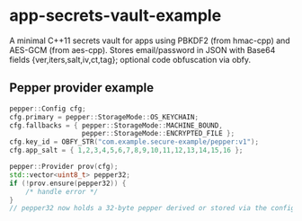 # app-secrets-vault-example
A minimal C++11 secrets vault for apps using PBKDF2 (from hmac-cpp) and AES-GCM (from aes-cpp). Stores email/password in JSON with Base64 fields {ver,iters,salt,iv,ct,tag}; optional code obfuscation via obfy.

## Pepper provider example

```cpp
pepper::Config cfg;
cfg.primary = pepper::StorageMode::OS_KEYCHAIN;
cfg.fallbacks = { pepper::StorageMode::MACHINE_BOUND,
                  pepper::StorageMode::ENCRYPTED_FILE };
cfg.key_id = OBFY_STR("com.example.secure-example/pepper:v1");
cfg.app_salt = { 1,2,3,4,5,6,7,8,9,10,11,12,13,14,15,16 };

pepper::Provider prov(cfg);
std::vector<uint8_t> pepper32;
if (!prov.ensure(pepper32)) {
    /* handle error */
}
// pepper32 now holds a 32-byte pepper derived or stored via the configured backends.
```
